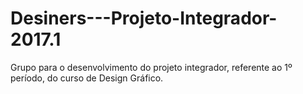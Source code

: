 # Desiners---Projeto-Integrador-2017.1
Grupo para o desenvolvimento do projeto integrador, referente ao 1º período, do curso de Design Gráfico.
